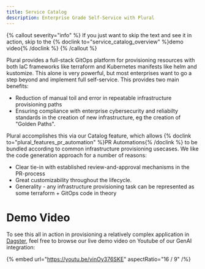```yaml
---
title: Service Catalog
description: Enterprise Grade Self-Service with Plural
---
```


{% callout severity="info" %}
If you just want to skip the text and see it in action, skip to the {% doclink to="service_catalog_overview" %}demo video{% /doclink %}
{% /callout %}

Plural provides a full-stack GitOps platform for provisioning resources with both IaC frameworks like terraform and Kubernetes manifests like helm and kustomize.  This alone is very powerful, but most enterprises want to go a step beyond and implement full self-service.  This provides two main benefits:

* Reduction of manual toil and error in repeatable infrastructure provisioning paths
* Ensuring compliance with enterprise cybersecurity and reliabilty standards in the creation of new infrastructure, eg the creation of "Golden Paths".

Plural accomplishes this via our Catalog feature, which allows {% doclink to="plural_features_pr_automation" %}PR Automations{% /doclink %} to be bundled according to common infrastructure provisioning usecases.  We like the code generation approach for a number of reasons:

* Clear tie-in with established review-and-approval mechanisms in the PR-process
* Great customizability throughout the lifecycle.
* Generality - any infrastructure provisioning task can be represented as some terraform + GitOps code in theory

# Demo Video

To see this all in action in provisioning a relatively complex application in [Dagster](https://dagster.io/), feel free to browse our live demo video on Youtube of our GenAI integration:

{% embed url="https://youtu.be/vinOy376SKE" aspectRatio="16 / 9" /%}
